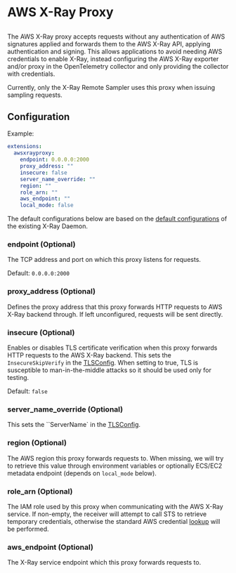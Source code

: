 # AWS X-Ray Proxy

##
The AWS X-Ray proxy accepts requests without any authentication of AWS signatures applied and forwards them to the
AWS X-Ray API, applying authentication and signing. This allows applications to avoid needing AWS credentials to enable
X-Ray, instead configuring the AWS X-Ray exporter and/or proxy in the OpenTelemetry collector and only providing the
collector with credentials.

Currently, only the X-Ray Remote Sampler uses this proxy when issuing sampling requests.

## Configuration

Example:

```yaml
extensions:
  awsxrayproxy:
    endpoint: 0.0.0.0:2000
    proxy_address: ""
    insecure: false
    server_name_override: ""
    region: ""
    role_arn: ""
    aws_endpoint: ""
    local_mode: false
```

The default configurations below are based on the [default configurations](https://github.com/aws/aws-xray-daemon/blob/master/pkg/cfg/cfg.go#L99) of the existing X-Ray Daemon.

### endpoint (Optional)
The TCP address and port on which this proxy listens for requests.

Default: `0.0.0.0:2000`

### proxy_address (Optional)
Defines the proxy address that this proxy forwards HTTP requests to AWS X-Ray backend through. If left unconfigured, requests will be sent directly.

### insecure (Optional)
Enables or disables TLS certificate verification when this proxy forwards HTTP requests to the AWS X-Ray backend. This sets the `InsecureSkipVerify` in the [TLSConfig](https://godoc.org/crypto/tls#Config). When setting to true, TLS is susceptible to man-in-the-middle attacks so it should be used only for testing.

Default: `false`

### server_name_override (Optional)
This sets the ``ServerName` in the [TLSConfig](https://godoc.org/crypto/tls#Config).

### region (Optional)
The AWS region this proxy forwards requests to. When missing, we will try to retrieve this value through environment variables or optionally ECS/EC2 metadata endpoint (depends on `local_mode` below).

### role_arn (Optional)
The IAM role used by this proxy when communicating with the AWS X-Ray service. If non-empty, the receiver will attempt to call STS to retrieve temporary credentials, otherwise the standard AWS credential [lookup](https://docs.aws.amazon.com/sdk-for-go/v1/developer-guide/configuring-sdk.html#specifying-credentials) will be performed.

### aws_endpoint (Optional)
The X-Ray service endpoint which this proxy forwards requests to.
